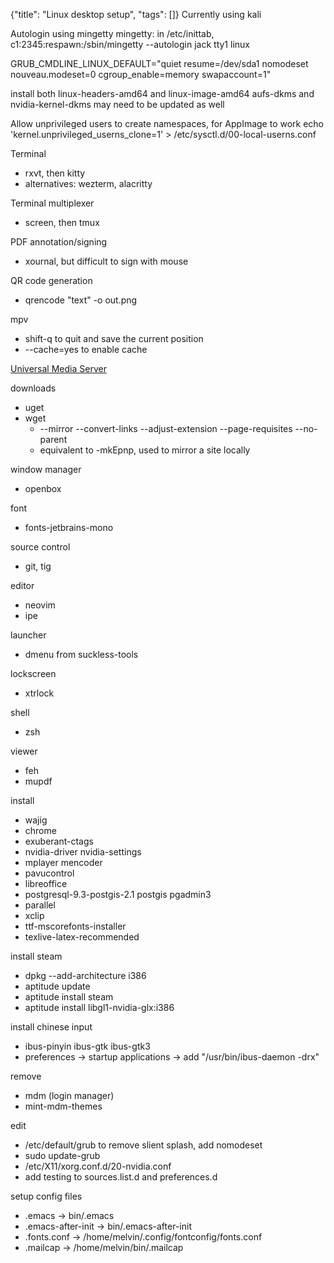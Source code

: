 {"title": "Linux desktop setup", "tags": []}
Currently using kali

Autologin using mingetty mingetty: in /etc/inittab,
c1:2345:respawn:/sbin/mingetty --autologin jack tty1 linux

GRUB_CMDLINE_LINUX_DEFAULT="quiet resume=/dev/sda1 nomodeset nouveau.modeset=0 cgroup_enable=memory swapaccount=1"

install both linux-headers-amd64 and linux-image-amd64
aufs-dkms and nvidia-kernel-dkms may need to be updated as well

Allow unprivileged users to create namespaces, for AppImage to work
echo 'kernel.unprivileged_userns_clone=1' > /etc/sysctl.d/00-local-userns.conf

Terminal
* rxvt, then kitty
* alternatives: wezterm, alacritty

Terminal multiplexer
* screen, then tmux

PDF annotation/signing
* xournal, but difficult to sign with mouse

QR code generation
* qrencode "text" -o out.png

mpv
* shift-q to quit and save the current position
* --cache=yes to enable cache

[Universal Media Server](https://www.universalmediaserver.com/)

downloads
* uget
* wget
  * --mirror --convert-links --adjust-extension --page-requisites --no-parent
  * equivalent to -mkEpnp, used to mirror a site locally

window manager
* openbox

font
* fonts-jetbrains-mono

source control
* git, tig

editor
* neovim
* ipe

launcher
* dmenu from suckless-tools

lockscreen
* xtrlock

shell
* zsh

viewer
* feh
* mupdf

install
* wajig
* chrome
* exuberant-ctags
* nvidia-driver nvidia-settings
* mplayer mencoder
* pavucontrol
* libreoffice
* postgresql-9.3-postgis-2.1 postgis pgadmin3
* parallel
* xclip
* ttf-mscorefonts-installer
* texlive-latex-recommended

install steam
* dpkg --add-architecture i386
* aptitude update
* aptitude install steam
* aptitude install libgl1-nvidia-glx:i386

install chinese input
* ibus-pinyin ibus-gtk ibus-gtk3
* preferences -> startup applications -> add "/usr/bin/ibus-daemon -drx"

remove
* mdm (login manager)
* mint-mdm-themes

edit
* /etc/default/grub to remove slient splash, add nomodeset
* sudo update-grub
* /etc/X11/xorg.conf.d/20-nvidia.conf
* add testing to sources.list.d and preferences.d

setup config files
* .emacs -> bin/.emacs
* .emacs-after-init -> bin/.emacs-after-init
* .fonts.conf -> /home/melvin/.config/fontconfig/fonts.conf
* .mailcap -> /home/melvin/bin/.mailcap

